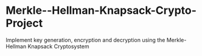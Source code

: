 # Merkle--Hellman-Knapsack-Crypto-Project
Implement key generation, encryption and decryption using the Merkle-Hellman Knapsack Cryptosystem
